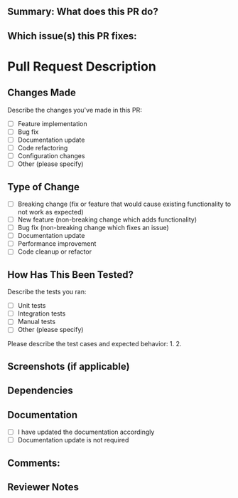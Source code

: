 ## Summary:  What does this PR do?

<!--
 Explain the changes made.
-->

## Which issue(s) this PR fixes:

<!--
Usage: `Fixes #<issue number>`, or `Fixes (paste link of issue)`.
-->

# Pull Request Description

## Changes Made
Describe the changes you've made in this PR:
- [ ] Feature implementation
- [ ] Bug fix
- [ ] Documentation update
- [ ] Code refactoring
- [ ] Configuration changes
- [ ] Other (please specify)

## Type of Change
- [ ] Breaking change (fix or feature that would cause existing functionality to not work as expected)
- [ ] New feature (non-breaking change which adds functionality)
- [ ] Bug fix (non-breaking change which fixes an issue)
- [ ] Documentation update
- [ ] Performance improvement
- [ ] Code cleanup or refactor

## How Has This Been Tested?
Describe the tests you ran:
- [ ] Unit tests
- [ ] Integration tests
- [ ] Manual tests
- [ ] Other (please specify)

Please describe the test cases and expected behavior:
1. 
2. 

## Screenshots (if applicable)
<!--Add screenshots to help explain your changes
-->

## Dependencies
<!--- Does this PR introduce new dependencies?
- Are there changes to existing dependencies?
-->

## Documentation
- [ ] I have updated the documentation accordingly
- [ ] Documentation update is not required

## Comments:

 <!--Mention any comments and additional notes arising from this PR
 -->

## Reviewer Notes
<!--Any specific areas you'd like reviewers to focus on?
-->
